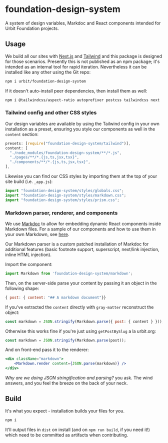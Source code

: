 # foundation-design-system
A system of design variables, Markdoc and React components intended for Urbit Foundation projects.

## Usage

We build all our sites with [Next.js](https://nextjs.org) and [Tailwind](https://tailwindcss.com) and this package is designed for those scenarios. Presently this is not published as an npm package; it's intended as an internal tool for rapid iteration. Nevertheless it can be installed like any other using the Git repo:

```bash
npm i urbit/foundation-design-system
```

If it doesn't auto-install peer dependencies, then install them as well:

```bash
npm i @tailwindcss/aspect-ratio autoprefixer postcss tailwindcss next
```

### Tailwind config and other CSS styles

Our design variables are available by using the Tailwind config in your own installation as a preset, ensuring you style our components as well in the `content` section:

```js
presets: [require("foundation-design-system/tailwind")],
content: [
  "./node_modules/foundation-design-system/**/*.js",
  "./pages/**/*.{js,ts,jsx,tsx}",
  "./components/**/*.{js,ts,jsx,tsx}",
],
```

Likewise you can find our CSS styles by importing them at the top of your site build (i.e. `_app.js`):

```js
import "foundation-design-system/styles/globals.css";
import "foundation-design-system/styles/markdown.css";
import "foundation-design-system/styles/prism.css";
```

### Markdown parser, renderer, and components

We use [Markdoc](https://markdoc.io) to allow for embedding dynamic React components inside Markdown files. For a sample of our components and how to use them in your own Markdown, see [here](MARKDOWN.md).

Our Markdown parser is a custom patched installation of Markdoc for additional features (basic footnote support, superscript, next/link injection, inline HTML injection).

Import the component:

```js
import Markdown from 'foundation-design-system/markdown'; 
```

Then, on the server-side parse your content by passing it an object in the following shape:

```js
{ post: { content: "## A markdown document"}}
```

If you've extracted the `content` directly with `gray-matter` reconstruct the object:

```js
const markdown = JSON.stringify(Markdown.parse({ post: { content } }));
```

Otherwise this works fine if you're just using `getPostBySlug` a la urbit.org:

```js
const markdown = JSON.stringify(Markdown.parse(post));
```

And on front-end pass it to the renderer:

```jsx
<div className="markdown">
    <Markdown.render content={JSON.parse(markdown)} />
</div>
```

*Why are we doing JSON stringification and parsing?* you ask. The wind answers, and you feel the breeze on the back of your neck.

## Build

It's what you expect - installation builds your files for you.

```bash
npm i
```

It'll output files in `dist` on install (and on `npm run build`, if you need it!) which need to be committed as artifacts when contributing.